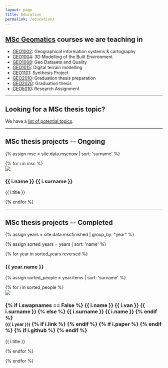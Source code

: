 ```yaml
---
layout: page
title: Education
permalink: /education/
---
```


<section id="courses"></section>

<h2><a href="http://www.geomatics.tudelft.nl">MSc Geomatics</a> courses we are teaching in</h2>

  * [GEO1002](http://www.studiegids.tudelft.nl/a101_displayCourse.do?course_id=38465): Geographical information systems & cartography
  * [GEO1004](http://www.studiegids.tudelft.nl/a101_displayCourse.do?course_id=38430): 3D Modelling of the Built Environment
  * [GEO1008](http://www.studiegids.tudelft.nl/a101_displayCourse.do?course_id=42058): Geo Datasets and Quality
  * [GEO1015](https://studiegids.tudelft.nl/a101_displayCourse.do?course_id=48143): Digital terrain modelling <a href="https://3d.bk.tudelft.nl/courses/geo1015/"><i class="fa fa-home"></i></a>
  * [GEO1101](http://studiegids.tudelft.nl/a101_displayCourse.do?course_id=42060): Synthesis Project
  * [GEO2010](http://www.studiegids.tudelft.nl/a101_displayCourse.do?course_id=42062): Graduation thesis preparation
  * [GEO2020](http://www.studiegids.tudelft.nl/a101_displayCourse.do?course_id=42061): Graduation thesis <a href="https://3d.bk.tudelft.nl/courses/geo2020/"><i class="fa fa-home"></i></a>
  * [GEO5010](http://studiegids.tudelft.nl/a101_displayCourse.do?course_id=42134): Research Assignment <a href="https://3d.bk.tudelft.nl/courses/geo5010/"><i class="fa fa-home"></i></a>

- - -

<section id="theses"></section>
<h2>Looking for a MSc thesis topic?</h2>

We have a [list of potential topics](msctopics).


- - - 

## MSc thesis projects -- Ongoing

{% assign msc = site.data.mscnow | sort: 'surname' %}

<div class="row">
{% for i in msc %}
  <div class="col-xs-6 col-sm-4 col-md-3">
    <div class="thumbnail">
      <img src="{{ "/img/msc/" | append: i.image | prepend: site.baseurl }}"/>
      <div class="caption">
        <h3>{{ i.name }} {{ i.surname }}</h3>
        <p>{{ i.title }}</p>
      </div>
    </div>
  </div>
{% endfor %}
</div>

- - -

## MSc thesis projects -- Completed


{% assign years = site.data.mscfinished | group_by: "year" %}

{% assign sorted_years = years | sort: 'name' %}

{% for year in sorted_years reversed %}

<h3> {{ year.name }} </h3>

{% assign sorted_people = year.items | sort: 'surname' %}

<div class="row">
{% for i in sorted_people %}
  <div class="col-xs-6 col-sm-4 col-md-3">
    <div class="thumbnail">
      <a href="{{ i.link }}"><img src="{{ "/img/msc/" | append: i.image | prepend: site.baseurl }}"/></a>
      <div class="caption">
        <h3>
        {% if i.swapnames == False %}
          {{ i.name }} {{ i.van }} {{ i.surname }}
        {% else %}
          {{ i.surname }} {{ i.name }}
        {% endif %}
          <br />
          <small>({{ i.year }})</small>
        {% if i.link %}
          <small><a href="{{ i.link }}"><i class="fa fa-book" title="thesis"></i></a></small>
        {% endif %}
        {% if i.paper %}
          <small><a href="{{ i.paper }}"><i class="fa fa-file-text" title="paper"></i></a></small>
        {% endif %}
        {% if i.github %}
          <small><a href="{{ i.github }}"><i class="fa fa-github" title="github"></i></a></small> 
        {% endif %}
        </h3>
        <p>{{ i.title }}</p>
      </div>
    </div>
  </div>
{% endfor %}
</div>

{% endfor %}



